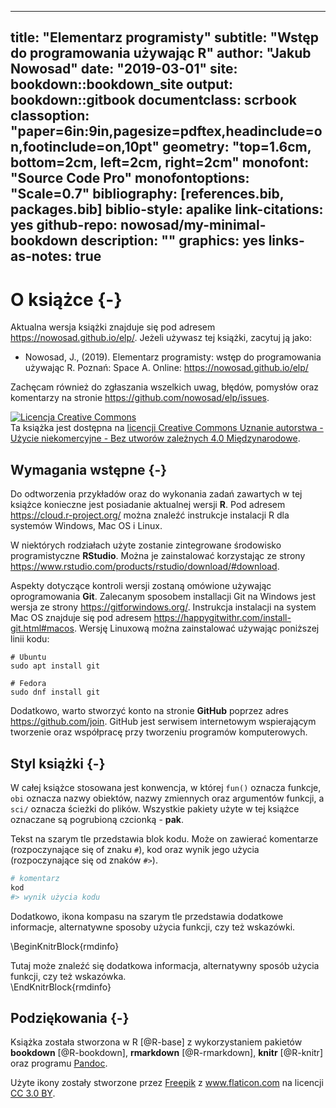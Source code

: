 
--- 
title: "Elementarz programisty"
subtitle: "Wstęp do programowania używając R"
author: "Jakub Nowosad"
date: "2019-03-01"
site: bookdown::bookdown_site
output: bookdown::gitbook
documentclass: scrbook
classoption: "paper=6in:9in,pagesize=pdftex,headinclude=on,footinclude=on,10pt"
geometry: "top=1.6cm, bottom=2cm, left=2cm, right=2cm"
monofont: "Source Code Pro"
monofontoptions: "Scale=0.7"
bibliography: [references.bib, packages.bib]
biblio-style: apalike
link-citations: yes
github-repo: nowosad/my-minimal-bookdown
description: ""
graphics: yes
links-as-notes: true
---



# O książce {-}



Aktualna wersja książki znajduje się pod adresem https://nowosad.github.io/elp/. 
Jeżeli używasz tej książki, zacytuj ją jako:

- Nowosad, J., (2019). Elementarz programisty: wstęp do programowania używając R. Poznań: Space A. Online: https://nowosad.github.io/elp/

Zachęcam również do zgłaszania wszelkich uwag, błędów, pomysłów oraz komentarzy na stronie https://github.com/nowosad/elp/issues.

<a rel="license" href="http://creativecommons.org/licenses/by-nc-nd/4.0/"><img alt="Licencja Creative Commons" style="border-width:0" src="https://i.creativecommons.org/l/by-nc-nd/4.0/88x31.png" /></a><br />Ta książka jest dostępna na <a rel="license" href="http://creativecommons.org/licenses/by-nc-nd/4.0/">licencji Creative Commons Uznanie autorstwa - Użycie niekomercyjne - Bez utworów zależnych 4.0 Międzynarodowe</a>.

## Wymagania wstępne {-}

Do odtworzenia przykładów oraz do wykonania zadań zawartych w tej książce konieczne jest posiadanie aktualnej wersji **R**. 
Pod adresem https://cloud.r-project.org/ można znaleźć instrukcje instalacji R dla systemów Windows, Mac OS i Linux.

W niektórych rodziałach użyte zostanie zintegrowane środowisko programistyczne **RStudio**.
Można je zainstalować korzystając ze strony https://www.rstudio.com/products/rstudio/download/#download.
<!-- https://rstudio-education.github.io/hopr/starting.html -->
<!--pakiety-->
<!-- dane -->

Aspekty dotyczące kontroli wersji zostaną omówione używając oprogramowania **Git**.
Zalecanym sposobem installacji Git na Windows jest wersja ze strony https://gitforwindows.org/.
Instrukcja instalacji na system Mac OS znajduje się pod adresem https://happygitwithr.com/install-git.html#macos.
Wersję Linuxową można zainstalować używając poniższej linii kodu:

```
# Ubuntu
sudo apt install git
```

```
# Fedora
sudo dnf install git
```

Dodatkowo, warto stworzyć konto na stronie **GitHub** poprzez adres https://github.com/join. 
GitHub jest serwisem internetowym wspierającym tworzenie oraz współpracę przy tworzeniu programów komputerowych.

## Styl książki {-}

W całej książce stosowana jest konwencja, w której `fun()` oznacza funkcje, `obi` oznacza nazwy obiektów, nazwy zmiennych oraz argumentów funkcji, a `sci/` oznacza ścieżki do plików.
Wszystkie pakiety użyte w tej książce oznaczane są pogrubioną czcionką - **pak**.

Tekst na szarym tle przedstawia blok kodu.
Może on zawierać komentarze (rozpoczynające się of znaku `#`), kod oraz wynik jego użycia (rozpoczynające się od znaków `#>`).


```r
# komentarz
kod
#> wynik użycia kodu
```

Dodatkowo, ikona kompasu na szarym tle przedstawia dodatkowe informacje, alternatywne sposoby użycia funkcji, czy też wskazówki.

\BeginKnitrBlock{rmdinfo}<div class="rmdinfo">Tutaj może znaleźć się dodatkowa informacja, alternatywny sposób użycia funkcji, czy też wskazówka.</div>\EndKnitrBlock{rmdinfo}

## Podziękowania {-}

Książka została stworzona w R [@R-base] z wykorzystaniem pakietów **bookdown** [@R-bookdown], **rmarkdown** [@R-rmarkdown], **knitr** [@R-knitr] oraz programu [Pandoc](http://pandoc.org/). 

<div>Użyte ikony zostały stworzone przez <a href="https://www.freepik.com/" title="Freepik">Freepik</a> z <a href="https://www.flaticon.com/" title="Flaticon">www.flaticon.com</a> na licencji <a href="http://creativecommons.org/licenses/by/3.0/" title="Creative Commons BY 3.0." target="_blank">CC 3.0 BY</a>.</div>

<script>
  (function(i,s,o,g,r,a,m){i['GoogleAnalyticsObject']=r;i[r]=i[r]||function(){
  (i[r].q=i[r].q||[]).push(arguments)},i[r].l=1*new Date();a=s.createElement(o),
  m=s.getElementsByTagName(o)[0];a.async=1;a.src=g;m.parentNode.insertBefore(a,m)
  })(window,document,'script','https://www.google-analytics.com/analytics.js','ga');
  ga('create', 'UA-47892233-2', 'auto');
  ga('send', 'pageview');
</script>


